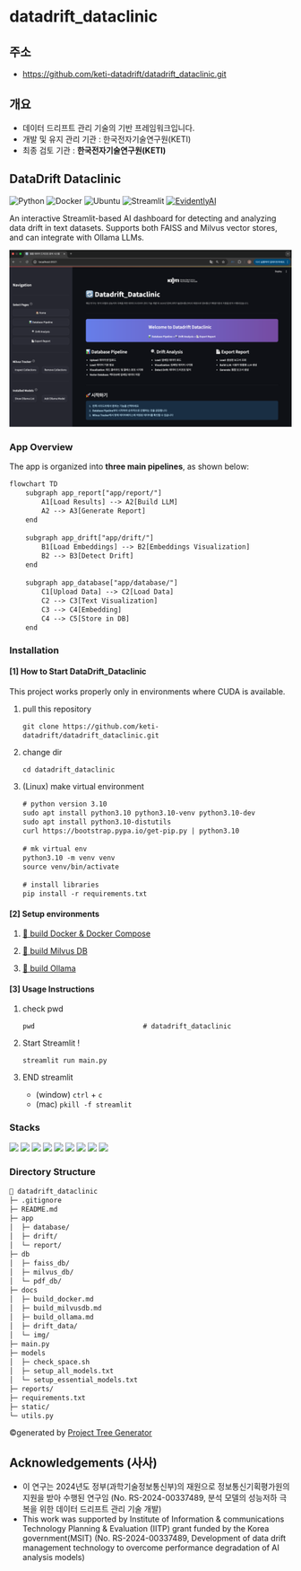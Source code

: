 # datadrift_dataclinic

## 주소
- https://github.com/keti-datadrift/datadrift_dataclinic.git

## 개요
- 데이터 드리프트 관리 기술의 기반 프레임워크입니다.
- 개발 및 유지 관리 기관 : 한국전자기술연구원(KETI)
- 최종 검토 기관 : __한국전자기술연구원(KETI)__

## DataDrift Dataclinic

![Python](https://img.shields.io/badge/Python-3.10-blue?logo=python&logoColor=white) ![Docker](https://img.shields.io/badge/Docker-26.1.3-0db7ed?logo=Docker&logoColor=white) ![Ubuntu](https://img.shields.io/badge/Ubuntu-22.04-e95420?logo=ubuntu&logoColor=white) ![Streamlit](https://img.shields.io/badge/Streamlit-1.48.0-ff4b4b?logo=streamlit&logoColor=white) [![EvidentlyAI](https://img.shields.io/badge/EvidentlyAI-0.5.1-ed0302?logo=EvidentlyAI&logoColor=white)](https://github.com/evidentlyai/evidently/tree/v0.5.1)


An interactive Streamlit-based AI dashboard for detecting and analyzing data drift in text datasets. Supports both FAISS and Milvus vector stores, and can integrate with Ollama LLMs.

![main_page](docs/img/main_page.png)

### App Overview
The app is organized into **three main pipelines**, as shown below:

```mermaid
flowchart TD
    subgraph app_report["app/report/"]
        A1[Load Results] --> A2[Build LLM]
        A2 --> A3[Generate Report]
    end

    subgraph app_drift["app/drift/"]
        B1[Load Embeddings] --> B2[Embeddings Visualization]
        B2 --> B3[Detect Drift]
    end

    subgraph app_database["app/database/"]
        C1[Upload Data] --> C2[Load Data]
        C2 --> C3[Text Visualization]
        C3 --> C4[Embedding]
        C4 --> C5[Store in DB]
    end
```

### Installation

#### [1] How to Start DataDrift_Dataclinic 
This project works properly only in environments where CUDA is available.

1. pull this repository
    ```
    git clone https://github.com/keti-datadrift/datadrift_dataclinic.git
    ```
2. change dir
    ```
    cd datadrift_dataclinic
    ```
3. (Linux) make virtual environment
    ```
    # python version 3.10
    sudo apt install python3.10 python3.10-venv python3.10-dev
    sudo apt install python3.10-distutils
    curl https://bootstrap.pypa.io/get-pip.py | python3.10
    
    # mk virtual env
    python3.10 -m venv venv
    source venv/bin/activate

    # install libraries
    pip install -r requirements.txt
    ```

#### [2] Setup environments

1. [🔗 build Docker & Docker Compose](docs/build_docker.md)

2. [🔗 build Milvus DB](docs/build_milvusdb.md)

3. [🔗 build Ollama](docs/build_ollama.md)
        

#### [3] Usage Instructions
1. check pwd
    ```
    pwd                           # datadrift_dataclinic
    ```
2. Start Streamlit !
    ```
    streamlit run main.py
    ```
3. END streamlit 

    - (window) `ctrl` + `c`
    - (mac) `pkill -f streamlit`

### Stacks
<img src="https://img.shields.io/badge/Python-3776AB?style=flat&logo=Python&logoColor=white" height="24"> <img src="https://img.shields.io/badge/Streamlit-FF4B4B?style=flat&logo=Streamlit&logoColor=white" height="24"> <img src="https://img.shields.io/badge/HTML5-E34F26?style=flat&logo=HTML5&logoColor=white" height="24"> <img src="https://img.shields.io/badge/CSS-663399?style=flat&logo=CSS&logoColor=white" height="24"> <img src="https://img.shields.io/badge/Milvus-00A1EA?style=flat&logo=Milvus&logoColor=white" height="24"> <img src="https://img.shields.io/badge/Ollama-000000?style=flat&logo=Ollama&logoColor=white" height="24"> <img src="https://img.shields.io/badge/LangChain-1C3C3C?style=flat&logo=LangChain&logoColor=white" height="24"> <img src="https://img.shields.io/badge/Pytorch-EE4C2C?style=flat&logo=Pytorch&logoColor=white" height="24"> <img src="https://img.shields.io/badge/HuggingFace-FFD21E?style=flat&logo=HuggingFace&logoColor=white" height="24">  

### Directory Structure
```
🔄 datadrift_dataclinic
├─ .gitignore
├─ README.md
├─ app
│  ├─ database/
│  ├─ drift/
│  └─ report/
├─ db
│  ├─ faiss_db/
│  ├─ milvus_db/
│  └─ pdf_db/
├─ docs
│  ├─ build_docker.md
│  ├─ build_milvusdb.md
│  ├─ build_ollama.md
│  ├─ drift_data/
│  └─ img/
├─ main.py
├─ models
│  ├─ check_space.sh
│  ├─ setup_all_models.txt
│  └─ setup_essential_models.txt
├─ reports/
├─ requirements.txt
├─ static/
└─ utils.py
```
©generated by [Project Tree Generator](https://woochanleee.github.io/project-tree-generator)


## Acknowledgements (사사)
- 이 연구는 2024년도 정부(과학기술정보통신부)의 재원으로 정보통신기획평가원의 지원을 받아 수행된 연구임 (No. RS-2024-00337489, 분석 모델의 성능저하 극복을 위한 데이터 드리프트 관리 기술 개발)
- This work was supported by Institute of Information & communications Technology Planning & Evaluation (IITP) grant funded by the Korea government(MSIT) (No. RS-2024-00337489, Development of data drift management technology to overcome performance degradation of AI analysis models)
